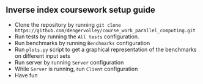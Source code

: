 ## Inverse index coursework setup guide

- Clone the repository by running `git clone https://github.com/dengervolley/course_work_parallel_computing.git`
- Run tests by running the `All tests` configuration.
- Run benchmarks by running `Benchmarks` configuration
- Run `plots.py` script to get a graphical representation of the benchmarks on different input sets
- Run server by running `Server` configuration
- While `Server` is running,  run `Client` configuration
- Have fun
